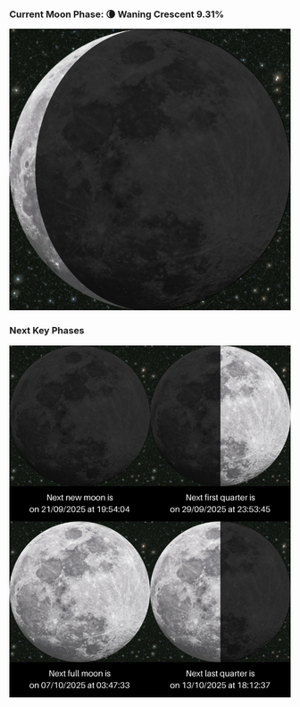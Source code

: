 ### Current Moon Phase: 🌘 Waning Crescent 9.31%
![Moon Phase](moonphase.png)
### Next Key Phases
![Gallery](gallery.png)